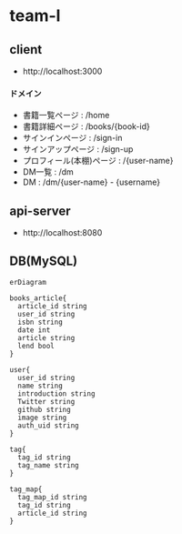 # team-l

## client
- http://localhost:3000
#### ドメイン

- 書籍一覧ページ : /home 
- 書籍詳細ページ : /books/{book-id}
- サインインページ : /sign-in
- サインアップページ : /sign-up
- プロフィール(本棚)ページ : /{user-name}
- DM一覧 : /dm
- DM : /dm/{user-name} - {username}

## api-server
- http://localhost:8080

## DB(MySQL)

```mermaid
erDiagram

books_article{
  article_id string
  user_id string
  isbn string
  date int
  article string
  lend bool
}

user{
  user_id string
  name string
  introduction string
  Twitter string
  github string
  image string
  auth_uid string
}

tag{
  tag_id string
  tag_name string
}

tag_map{
  tag_map_id string
  tag_id string
  article_id string
}

```
